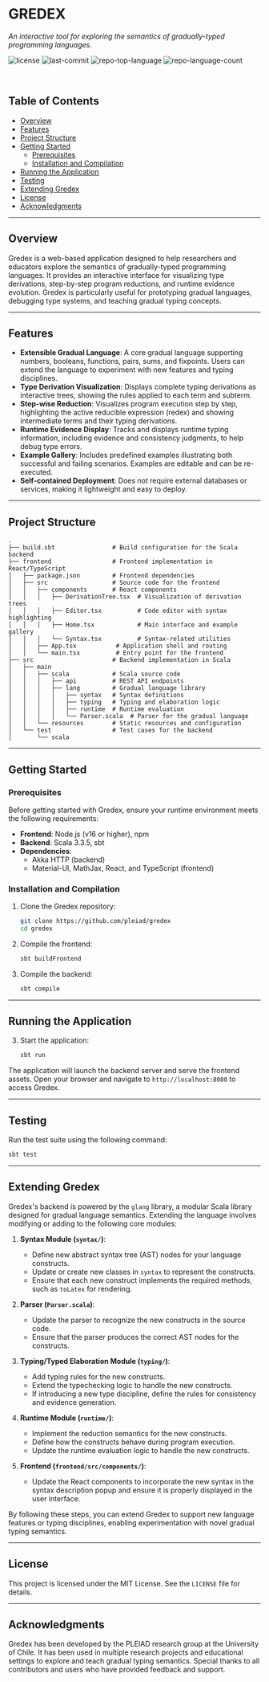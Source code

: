 <div align="left" style="position: relative;">
<h1>GREDEX</h1>
<p align="left">
	<em>An interactive tool for exploring the semantics of gradually-typed programming languages.</em>
</p>
<p align="left">
	<img src="https://img.shields.io/github/license/pleiad/gredex?style=default&logo=opensourceinitiative&logoColor=white&color=0080ff" alt="license">
	<img src="https://img.shields.io/github/last-commit/pleiad/gredex?style=default&logo=git&logoColor=white&color=0080ff" alt="last-commit">
	<img src="https://img.shields.io/github/languages/top/pleiad/gredex?style=default&color=0080ff" alt="repo-top-language">
	<img src="https://img.shields.io/github/languages/count/pleiad/gredex?style=default&color=0080ff" alt="repo-language-count">
</p>
</div>
<br clear="right">

## Table of Contents

- [Overview](#overview)
- [Features](#features)
- [Project Structure](#project-structure)
- [Getting Started](#getting-started)
  - [Prerequisites](#prerequisites)
  - [Installation and Compilation](#installation-and-compilation)
- [Running the Application](#running-the-application)
- [Testing](#testing)
- [Extending Gredex](#extending-gredex-adding-new-language-constructs-or-typing-disciplines)
- [License](#license)
- [Acknowledgments](#acknowledgments)

---

## Overview

Gredex is a web-based application designed to help researchers and educators explore the semantics of gradually-typed programming languages. It provides an interactive interface for visualizing type derivations, step-by-step program reductions, and runtime evidence evolution. Gredex is particularly useful for prototyping gradual languages, debugging type systems, and teaching gradual typing concepts.

---

## Features

- **Extensible Gradual Language**: A core gradual language supporting numbers, booleans, functions, pairs, sums, and fixpoints. Users can extend the language to experiment with new features and typing disciplines.
- **Type Derivation Visualization**: Displays complete typing derivations as interactive trees, showing the rules applied to each term and subterm.
- **Step-wise Reduction**: Visualizes program execution step by step, highlighting the active reducible expression (redex) and showing intermediate terms and their typing derivations.
- **Runtime Evidence Display**: Tracks and displays runtime typing information, including evidence and consistency judgments, to help debug type errors.
- **Example Gallery**: Includes predefined examples illustrating both successful and failing scenarios. Examples are editable and can be re-executed.
- **Self-contained Deployment**: Does not require external databases or services, making it lightweight and easy to deploy.

---

## Project Structure

```
.
├── build.sbt                # Build configuration for the Scala backend
├── frontend                 # Frontend implementation in React/TypeScript
│   ├── package.json         # Frontend dependencies
│   ├── src                  # Source code for the frontend
│   │   ├── components       # React components
│   │   │   ├── DerivationTree.tsx  # Visualization of derivation trees
│   │   │   ├── Editor.tsx          # Code editor with syntax highlighting
│   │   │   ├── Home.tsx            # Main interface and example gallery
│   │   │   └── Syntax.tsx          # Syntax-related utilities
│   │   ├── App.tsx           # Application shell and routing
│   │   └── main.tsx          # Entry point for the frontend
├── src                      # Backend implementation in Scala
│   ├── main
│   │   ├── scala            # Scala source code
│   │   │   ├── api          # REST API endpoints
│   │   │   ├── lang         # Gradual language library
│   │   │   │   ├── syntax   # Syntax definitions
│   │   │   │   ├── typing   # Typing and elaboration logic
│   │   │   │   ├── runtime  # Runtime evaluation
│   │   │   │   └── Parser.scala  # Parser for the gradual language
│   │   └── resources        # Static resources and configuration
│   └── test                 # Test cases for the backend
│       └── scala
```

---

## Getting Started

### Prerequisites

Before getting started with Gredex, ensure your runtime environment meets the following requirements:

- **Frontend**: Node.js (v16 or higher), npm
- **Backend**: Scala 3.3.5, sbt
- **Dependencies**:
  - Akka HTTP (backend)
  - Material-UI, MathJax, React, and TypeScript (frontend)

### Installation and Compilation

1. Clone the Gredex repository:

   ```sh
   git clone https://github.com/pleiad/gredex
   cd gredex
   ```

2. Compile the frontend:

   ```sh
   sbt buildFrontend
   ```

3. Compile the backend:

   ```sh
   sbt compile
   ```

---

## Running the Application

3. Start the application:

   ```sh
   sbt run
   ```

The application will launch the backend server and serve the frontend assets. Open your browser and navigate to `http://localhost:8080` to access Gredex.

---

## Testing

Run the test suite using the following command:

```sh
sbt test
```

---

## Extending Gredex

Gredex's backend is powered by the `glang` library, a modular Scala library designed for gradual language semantics. Extending the language involves modifying or adding to the following core modules:

1. **Syntax Module (`syntax/`)**:

   - Define new abstract syntax tree (AST) nodes for your language constructs.
   - Update or create new classes in `syntax` to represent the constructs.
   - Ensure that each new construct implements the required methods, such as `toLatex` for rendering.

2. **Parser (`Parser.scala`)**:

   - Update the parser to recognize the new constructs in the source code.
   - Ensure that the parser produces the correct AST nodes for the constructs.

3. **Typing/Typed Elaboration Module (`typing/`)**:

   - Add typing rules for the new constructs.
   - Extend the typechecking logic to handle the new constructs.
   - If introducing a new type discipline, define the rules for consistency and evidence generation.

4. **Runtime Module (`runtime/`)**:

   - Implement the reduction semantics for the new constructs.
   - Define how the constructs behave during program execution.
   - Update the runtime evaluation logic to handle the new constructs.

5. **Frontend (`frontend/src/components/`)**:
   - Update the React components to incorporate the new syntax in the syntax description popup and ensure it is properly displayed in the user interface.

By following these steps, you can extend Gredex to support new language features or typing disciplines, enabling experimentation with novel gradual typing semantics.

---

## License

This project is licensed under the MIT License. See the `LICENSE` file for details.

---

## Acknowledgments

Gredex has been developed by the PLEIAD research group at the University of Chile. It has been used in multiple research projects and educational settings to explore and teach gradual typing semantics. Special thanks to all contributors and users who have provided feedback and support.
